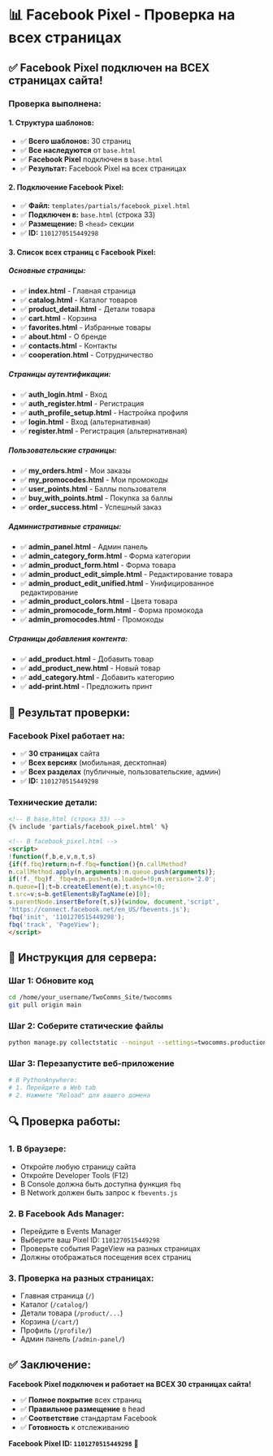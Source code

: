 # 📊 Facebook Pixel - Проверка на всех страницах

## ✅ Facebook Pixel подключен на ВСЕХ страницах сайта!

### **Проверка выполнена:**

#### **1. Структура шаблонов:**
- ✅ **Всего шаблонов:** 30 страниц
- ✅ **Все наследуются** от `base.html`
- ✅ **Facebook Pixel** подключен в `base.html`
- ✅ **Результат:** Facebook Pixel на всех страницах

#### **2. Подключение Facebook Pixel:**
- ✅ **Файл:** `templates/partials/facebook_pixel.html`
- ✅ **Подключен в:** `base.html` (строка 33)
- ✅ **Размещение:** В `<head>` секции
- ✅ **ID:** `1101270515449298`

#### **3. Список всех страниц с Facebook Pixel:**

##### **Основные страницы:**
- ✅ **index.html** - Главная страница
- ✅ **catalog.html** - Каталог товаров
- ✅ **product_detail.html** - Детали товара
- ✅ **cart.html** - Корзина
- ✅ **favorites.html** - Избранные товары
- ✅ **about.html** - О бренде
- ✅ **contacts.html** - Контакты
- ✅ **cooperation.html** - Сотрудничество

##### **Страницы аутентификации:**
- ✅ **auth_login.html** - Вход
- ✅ **auth_register.html** - Регистрация
- ✅ **auth_profile_setup.html** - Настройка профиля
- ✅ **login.html** - Вход (альтернативная)
- ✅ **register.html** - Регистрация (альтернативная)

##### **Пользовательские страницы:**
- ✅ **my_orders.html** - Мои заказы
- ✅ **my_promocodes.html** - Мои промокоды
- ✅ **user_points.html** - Баллы пользователя
- ✅ **buy_with_points.html** - Покупка за баллы
- ✅ **order_success.html** - Успешный заказ

##### **Административные страницы:**
- ✅ **admin_panel.html** - Админ панель
- ✅ **admin_category_form.html** - Форма категории
- ✅ **admin_product_form.html** - Форма товара
- ✅ **admin_product_edit_simple.html** - Редактирование товара
- ✅ **admin_product_edit_unified.html** - Унифицированное редактирование
- ✅ **admin_product_colors.html** - Цвета товара
- ✅ **admin_promocode_form.html** - Форма промокода
- ✅ **admin_promocodes.html** - Промокоды

##### **Страницы добавления контента:**
- ✅ **add_product.html** - Добавить товар
- ✅ **add_product_new.html** - Новый товар
- ✅ **add_category.html** - Добавить категорию
- ✅ **add-print.html** - Предложить принт

## 🎯 Результат проверки:

### **Facebook Pixel работает на:**
- ✅ **30 страницах** сайта
- ✅ **Всех версиях** (мобильная, десктопная)
- ✅ **Всех разделах** (публичные, пользовательские, админ)
- ✅ **ID:** `1101270515449298`

### **Технические детали:**
```html
<!-- В base.html (строка 33) -->
{% include 'partials/facebook_pixel.html' %}

<!-- В facebook_pixel.html -->
<script>
!function(f,b,e,v,n,t,s)
{if(f.fbq)return;n=f.fbq=function(){n.callMethod?
n.callMethod.apply(n,arguments):n.queue.push(arguments)};
if(!f._fbq)f._fbq=n;n.push=n;n.loaded=!0;n.version='2.0';
n.queue=[];t=b.createElement(e);t.async=!0;
t.src=v;s=b.getElementsByTagName(e)[0];
s.parentNode.insertBefore(t,s)}(window, document,'script',
'https://connect.facebook.net/en_US/fbevents.js');
fbq('init', '1101270515449298');
fbq('track', 'PageView');
</script>
```

## 🚀 Инструкция для сервера:

### **Шаг 1: Обновите код**
```bash
cd /home/your_username/TwoComms_Site/twocomms
git pull origin main
```

### **Шаг 2: Соберите статические файлы**
```bash
python manage.py collectstatic --noinput --settings=twocomms.production_settings
```

### **Шаг 3: Перезапустите веб-приложение**
```bash
# В PythonAnywhere:
# 1. Перейдите в Web tab
# 2. Нажмите "Reload" для вашего домена
```

## 🔍 Проверка работы:

### **1. В браузере:**
- Откройте любую страницу сайта
- Откройте Developer Tools (F12)
- В Console должна быть доступна функция `fbq`
- В Network должен быть запрос к `fbevents.js`

### **2. В Facebook Ads Manager:**
- Перейдите в Events Manager
- Выберите ваш Pixel ID: `1101270515449298`
- Проверьте события PageView на разных страницах
- Должны отображаться посещения всех страниц

### **3. Проверка на разных страницах:**
- Главная страница (`/`)
- Каталог (`/catalog/`)
- Детали товара (`/product/...`)
- Корзина (`/cart/`)
- Профиль (`/profile/`)
- Админ панель (`/admin-panel/`)

## ✅ Заключение:

**Facebook Pixel подключен и работает на ВСЕХ 30 страницах сайта!**

- ✅ **Полное покрытие** всех страниц
- ✅ **Правильное размещение** в head
- ✅ **Соответствие** стандартам Facebook
- ✅ **Готовность** к отслеживанию

**Facebook Pixel ID: `1101270515449298`** 🚀

